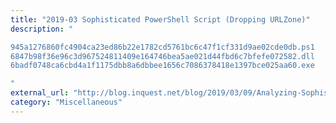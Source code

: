 ```yaml
---
title: "2019-03 Sophisticated PowerShell Script (Dropping URLZone)"
description: "

945a1276860fc4904ca23ed86b22e1782cd5761bc6c47f1cf331d9ae02cde0db.ps1
6847b98f36e96c3d967524811409e164746bea5ae021d44fbd6c7bfefe072582.dll
6badf0748ca6cbd4a1f1175dbb8a6dbbee1656c7086378418e1397bce025aa60.exe

"
external_url: "http://blog.inquest.net/blog/2019/03/09/Analyzing-Sophisticated-PowerShell-Targeting-Japan/"
category: "Miscellaneous"
---
```

